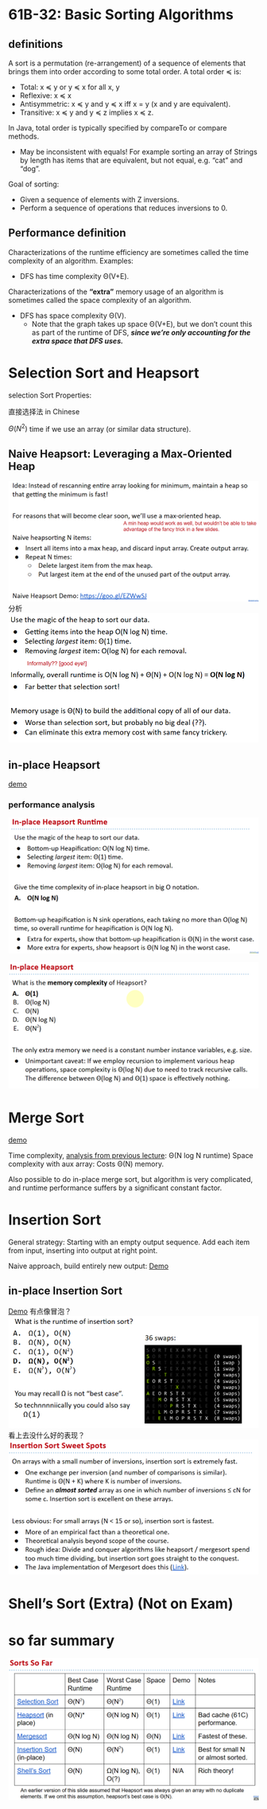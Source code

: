 # 61B-32: Basic Sorting Algorithms

## definitions
A sort is a permutation (re-arrangement) of a sequence of elements that brings them into order according to some total order. A total order ≼ is:
- Total: x ≼ y or y ≼ x for all x, y
- Reflexive: x ≼ x
- Antisymmetric: x ≼ y and y ≼ x iff x = y (x and y are equivalent).
- Transitive: x ≼ y and y ≼ z implies x ≼ z.

In Java, total order is typically specified by compareTo or compare methods.
- May be inconsistent with equals! For example sorting an array of Strings by length has items that are equivalent, but not equal, e.g. “cat” and “dog”.

Goal of sorting:
- Given a sequence of elements with Z inversions.
- Perform a sequence of operations that reduces inversions to 0.

## Performance definition
Characterizations of the runtime efficiency are sometimes called the time complexity of an algorithm. Examples:
- DFS has time complexity Θ(V+E).

Characterizations of the **“extra”** memory usage of an algorithm is sometimes called the space complexity of an algorithm.
- DFS has space complexity Θ(V).
  - Note that the graph takes up space Θ(V+E), but we don’t count this as part of the runtime of DFS, ***since we’re only accounting for the extra space that DFS uses.***

# Selection Sort and Heapsort
selection Sort Properties: 

直接选择法 in Chinese

$Θ(N^2)$ time if we use an array (or similar data structure).

## Naive Heapsort: Leveraging a Max-Oriented Heap
![alt text](image.png)
分析
![alt text](image-1.png)

## in-place Heapsort
[demo](https://docs.google.com/presentation/d/1z1lCiLSVLKoyUOIFspy1vxyEbe329ntLAVDQP3xjmnU/edit?usp=sharing)
### performance analysis
![alt text](image-2.png)

![alt text](image-3.png)

# Merge Sort

[demo](https://docs.google.com/presentation/d/1h-gS13kKWSKd_5gt2FPXLYigFY4jf5rBkNFl3qZzRRw/edit)


Time complexity, [analysis from previous lecture](https://docs.google.com/presentation/d/1-RTOdwBNFVIMTxMh3LSJuePMAz5lFGRudwI3myX99gg/edit#slide=id.g8d0b1deb4_0364): Θ(N log N runtime)
Space complexity with aux array: Costs Θ(N) memory.

Also possible to do in-place merge sort, but algorithm is very complicated, and runtime performance suffers by a significant constant factor.

# Insertion Sort
General strategy: 
Starting with an empty output sequence.
Add each item from input, inserting into output at right point.

Naive approach, build entirely new output: [Demo](http://goo.gl/bVyVCS)


## in-place Insertion Sort
[Demo](https://docs.google.com/presentation/d/10b9aRqpGJu8pUk8OpfqUIEEm8ou-zmmC7b_BE5wgNg0/edit?usp=sharing)
有点像冒泡？
![alt text](image-5.png)
看上去没什么好的表现？
![alt text](image-6.png)



# Shell’s Sort (Extra) (Not on Exam)

# so far summary
![alt text](image-4.png)

